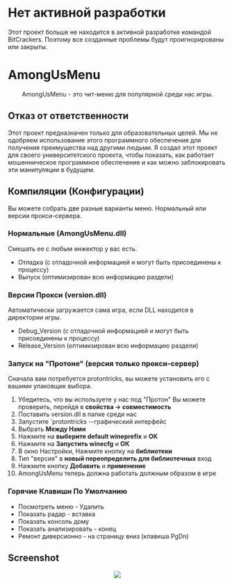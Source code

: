 # Нет активной разработки
Этот проект больше не находится в активной разработке командой BitCrackers. Поэтому все созданные проблемы будут проигнорированы или закрыты.

# AmongUsMenu 
<p align="center">
 AmongUsMenu - это чит-меню для популярной среди нас игры.
</p>

## Отказ от ответственности
Этот проект предназначен только для образовательных целей. Мы не одобряем использование этого программного обеспечения для получения преимущества над другими людьми. Я создал этот проект для своего университетского проекта, чтобы показать, как работает мошенническое программное обеспечение и как можно заблокировать эти манипуляции в будущем.

## Компиляции (Конфигурации)
Вы можете собрать две разные варианты меню. Нормальный или версии прокси-сервера.

### Нормальные (AmongUsMenu.dll)
Смешать ее с любым инжектор у вас есть.

- Отладка (с отладочной информацией и могут быть присоединены к процессу)
- Выпуск (оптимизирован всю информацию раздели)

### Версии Прокси (version.dll)
Автоматически загружается сама игра, если DLL находится в директории игры.

- Debug_Version (с отладочной информацией и могут быть присоединены к процессу)
- Release_Version (оптимизирован всю информацию раздели)

### Запуск на "Протоне" (версия только прокси-сервер)
Сначала вам потребуется protontricks, вы можете установить его с вашими упаковщик выбора.

1. Убедитесь, что вы используете у нас под "Протон"
Вы можете проверить, перейдя в **свойства -> совместимость**
3. Поставить version.dll в папке среди нас
4. Запустите `protontricks --графический интерфейс
5. Выбрать **Между Нами**
6. Нажмите на **выберите default wineprefix** и **ОК**
7. Нажмите на **Запустить winecfg** и **ОК**
8. В окно Настройки, Нажмите кнопку на **библиотеки**
9. Тип "версия" в **новый переопределить для библиотечных** вход
10. Нажмите кнопку **Добавить** и **применение**
11. AmongUsMenu теперь должна работать должным образом в игре

### Горячие Клавиши По Умолчанию
- Посмотреть меню - Удалить
- Показать радар - вставка
- Показать консоль дому
- Показать анализировать - конец
- Ремонт диверсионно - на страницу вниз (клавиша PgDn)

## Screenshot
<p align="center">
   <img src="screenshot.png">
</p>

